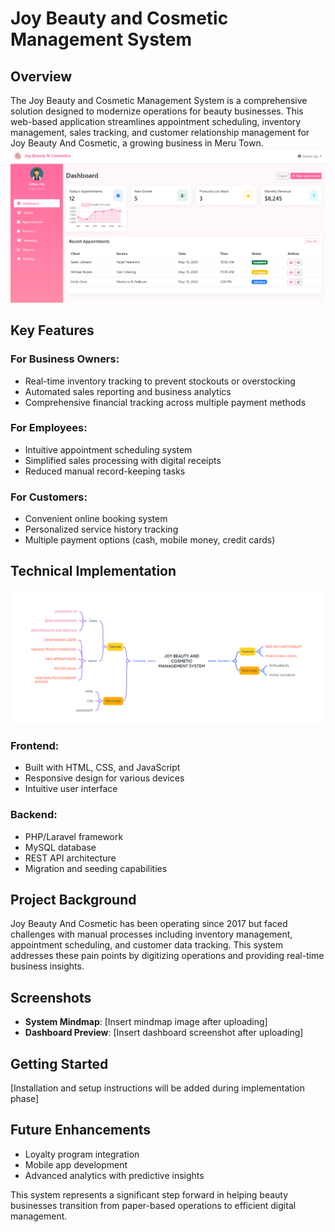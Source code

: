 # Joy Beauty and Cosmetic Management System

## Overview
The Joy Beauty and Cosmetic Management System is a comprehensive solution designed to modernize operations for beauty businesses. This web-based application streamlines appointment scheduling, inventory management, sales tracking, and customer relationship management for Joy Beauty And Cosmetic, a growing business in Meru Town.
![Dashboard](image.png)
## Key Features

### For Business Owners:
- Real-time inventory tracking to prevent stockouts or overstocking
- Automated sales reporting and business analytics
- Comprehensive financial tracking across multiple payment methods

### For Employees:
- Intuitive appointment scheduling system
- Simplified sales processing with digital receipts
- Reduced manual record-keeping tasks

### For Customers:
- Convenient online booking system
- Personalized service history tracking
- Multiple payment options (cash, mobile money, credit cards)

## Technical Implementation
![Mindmap](image-1.png)

### Frontend:
- Built with HTML, CSS, and JavaScript
- Responsive design for various devices
- Intuitive user interface

### Backend:
- PHP/Laravel framework
- MySQL database
- REST API architecture
- Migration and seeding capabilities

## Project Background
Joy Beauty And Cosmetic has been operating since 2017 but faced challenges with manual processes including inventory management, appointment scheduling, and customer data tracking. This system addresses these pain points by digitizing operations and providing real-time business insights.

## Screenshots
- **System Mindmap**: [Insert mindmap image after uploading]
- **Dashboard Preview**: [Insert dashboard screenshot after uploading]

## Getting Started
[Installation and setup instructions will be added during implementation phase]

## Future Enhancements
- Loyalty program integration
- Mobile app development
- Advanced analytics with predictive insights

This system represents a significant step forward in helping beauty businesses transition from paper-based operations to efficient digital management.